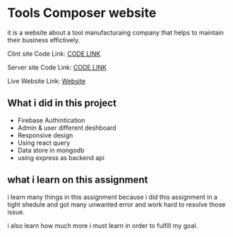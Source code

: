 # Tools Composer website

it is a website about a tool manufacturaing company that helps to maintain their business effictively.

Clint site Code Link: [CODE LINK](https://github.com/SDKishor/tools-composer-clientside)

Server site Code Link: [CODE LINK](https://github.com/SDKishor/tools-composer-Serverside)

Live Website Link: [Website](https://tools-composer.web.app/)

## What i did in this project

- Firebase Authintication
- Admin & user different deshboard
- Responsive design
- Using react query
- Data store in mongodb
- using express as backend api

## what i learn on this assignment

i learn many things in this assignment because i did this assignment in a tight shedule and got many unwanted error and work hard to resolve those issue.

i also learn how much more i must learn in order to fulfill my goal.
